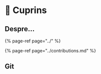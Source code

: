 # 📖 Cuprins

## Despre...

{% page-ref page="../" %}

{% page-ref page="../contributions.md" %}

## Git

